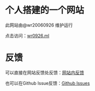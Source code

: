 # 个人搭建的一个网站

此网站由@wr20060926 维护运行

点击访问：[wr0926.ml](https://wr0926.ml)



# 反馈

可以直接在网站反馈处反馈：[网站内反馈](https://wr0926.ml/message-board/)

也可以在Github Issue反馈：[Github Issues](https://github.com/wr20060926/wr20060926.github.io/issues)


